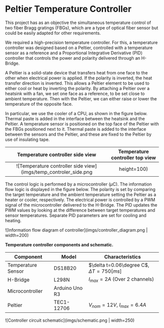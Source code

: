 # Peltier Temperature Controller

This project has as an objective the simultaneous temperature control of two fiber Bragg gratings (FBGs), which are a type of optical fiber sensor but could be easily adapted for other requirements.

We required a high-precision temperature controller. For this, a temperature controller was designed based on a Peltier, controlled with a temperature sensor as a reference and a Proportional Integrative Derivative (PID) controller that controls the power and polarity delivered through an H-Bridge.

A Peltier is a solid-state device that transfers heat from one face to the other when electrical power is applied. If the polarity is inverted, the heat transfer direction is inverted. This allows a Peltier element to be used to either cool or heat by inverting the polarity. By attaching a Peltier over a heatsink with a fan, we set one face as a reference, to be set close to ambient temperature. Then with the Peltier, we can either raise or lower the temperature of the opposite face.

In particular, we use the cooler of a CPU, as shown in the figure below. Thermal paste is added in the interface between the heatsink and the Peltier. A temperature sensor is positioned on the top face of the Peltier with the FBGs positioned next to it. Thermal paste is added to the interface between the sensors and the Peltier, and these are fixed to the Peltier by use of insulating tape.

Temperature controller side view           |  Temperature controller top view
:-----------------------------------------:|:-----------------------------------------:
![Temperature controller side view](imgs/temp_controler_side.png | height=100)          |  ![Temperature controller top view](imgs/temp_controler_top.png | height=100)


The control logic is performed by a microcontroller ($\mu$C). The information flow logic is displayed in the figure below. The polarity is set by comparing the target temperature and the ambient temperature setting the Peltier as a heater or cooler, respectively. The electrical power is controlled by a PWM signal of the microcontroller delivered to the H-Bridge. The PID updates the PWM values by looking at the difference between target temperatures and sensor temperatures. Separate PID parameters are set for cooling and heating.

![Information flow diagram of controller](imgs/controller_diagram.png | width=200)

**Temperature controller components and schematic.**

| Component          | Model             | Characteristics              |
|--------------------|-------------------|-------------------------------|
| Temperature Sensor | DS18B20           | $\delta t=0.06\degree C$, $\Delta T=750[ms]$ |
| H-Bridge           | L298N             | $I_{max} = 2A$ (Over 2 channels) |
| Microcontroller    | Arduino Uno R3    |                               |
| Peltier            | TEC1-12706        | $V_{nom}=12V$, $I_{max}= 6.4A$ |

![Controller circuit schematic](imgs/schematic.png | width=250)